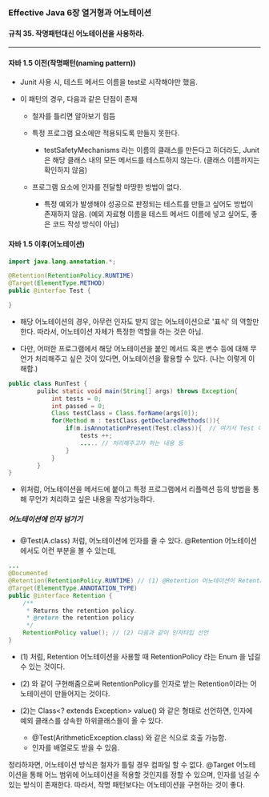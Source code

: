 ### Effective Java 6장 열거형과 어노테이션

#### 규칙 35. 작명패턴대신 어노테이션을 사용하라.

---

#### 자바 1.5 이전(작명패턴(naming pattern))

* Junit 사용 시, 테스트 메서드 이름을 test로 시작해야만 했음.

* 이 패턴의 경우, 다음과 같은 단점이 존재

  * 철자를 틀리면 알아보기 힘듬

  * 특정 프로그램 요소에만 적용되도록 만들지 못한다. 
    * testSafetyMechanisms 라는 이름의 클래스를 만든다고 하더라도, Junit 은 해당 클래스 내의 모든 메서드를 테스트하지 않는다. (클래스 이름까지는 확인하지 않음)

  * 프로그램 요소에 인자를 전달할 마땅한 방법이 없다.
    * 특정 예외가 발생해야 성공으로 판정되는 테스트를 만들고 싶어도 방법이 존재하지 않음. (예외 자료형 이름을 테스트 메서드 이름에 넣고 싶어도, 좋은 코드 작성 방식이 아님)

#### 자바 1.5 이후(어노테이션)

```java
import java.lang.annotation.*;

@Retention(RetentionPolicy.RUNTIME)
@Target(ElementType.METHOD)
public @interfae Test {

}
```

* 해당 어노테이션의 경우, 아무런 인자도 받지 않는 어노테이션으로 '표식' 의 역할만 한다. 따라서, 어노테이션 자체가 특정한 역할을 하는 것은 아님.

* 다만, 어떠한 프로그램에서 해당 어노테이션을 붙인 메서드 혹은 변수 등에 대해 무언가 처리해주고 싶은 것이 있다면, 어노테이션을 활용할 수 있다. (나는 이렇게 이해함.)

```java
public class RunTest {
		pulibc static void main(String[] args) throws Exception{
			int tests = 0;
			int passed = 0;
			Class testClass = Class.forName(args[0]);
			for(Method m : testClass.getDeclaredMethods()){
				if(m.isAnnotationPresent(Test.class)){  // 여기서 Test 어노테이션을 붙인 메서드를 찾아낸다. 
					tests ++;
					..... // 처리해주고자 하는 내용 등
				}
			}
		}
}
```

* 위처럼, 어노테이션을 메서드에 붙이고 특정 프로그램에서 리플렉션 등의 방법을 통해 무언가 처리하고 싶은 내용을 작성가능하다. 

##### 어노테이션에 인자 넘기기

* @Test(A.class) 처럼, 어노테이션에 인자를 줄 수 있다. @Retention 어노테이션에서도 이런 부분을 볼 수 있는데,

```java
...
@Documented
@Retention(RetentionPolicy.RUNTIME) // (1) @Retention 어노테이션이 RetentPolicy enum 인자를 받고 있음.
@Target(ElementType.ANNOTATION_TYPE)
public @interface Retention {
    /**
     * Returns the retention policy.
     * @return the retention policy
     */
    RetentionPolicy value(); // (2) 다음과 같이 인자타입 선언
}
```

* (1) 처럼, Retention 어노테이션을 사용할 때 RetentionPolicy 라는 Enum 을 넘길 수 있는 것이다. 

* (2) 와 같이 구현해줌으로써 RetentionPolicy를 인자로 받는 Retention이라는 어노테이션이 만들어지는 것이다.
* (2)는 Class<? extends Exception> value() 와 같은 형태로 선언하면, 인자에 예외 클래스를 상속한 하위클래스들이 올 수 있다.
  * @Test(ArithmeticException.class) 와 같은 식으로 호출 가능함.
  * 인자를 배열로도 받을 수 있음.

정리하자면, 어노테이션 방식은 철자가 틀릴 경우 컴파일 할 수 없다. @Target 어노테이션을 통해 어느 범위에 어노테이션을 적용할 것인지를 정할 수 있으며, 인자를 넘길 수 있는 방식이 존재한다. 따라서, 작명 패턴보다는 어노테이션을 구현하는 것이 좋다.

